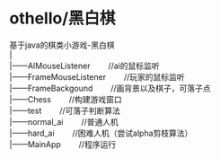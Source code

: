 # othello/黑白棋
基于java的棋类小游戏-黑白棋<br>
|</br>
|——AIMouseListener  &emsp;&emsp;//ai的鼠标监听</br>
|——FrameMouseListener  &emsp;&emsp;//玩家的鼠标监听</br>
|——FrameBackgound   &emsp;&emsp;//画背景以及棋子，可落子点</br>
|——Chess  &emsp;&emsp;//构建游戏窗口</br>
|——test   &emsp;&emsp;//可落子判断算法</br>
|——normal_ai  &emsp;&emsp;//普通人机</br>
|——hard_ai  &emsp;&emsp;//困难人机（尝试alpha剪枝算法）</br>
|——MainApp  &emsp;&emsp;//程序运行</br>
